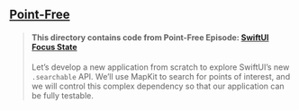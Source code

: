## [Point-Free](https://www.pointfree.co)

> #### This directory contains code from Point-Free Episode: [SwiftUI Focus State](https://www.pointfree.co/episodes/ep156-swiftui-searchable-part-1)
>
> Let’s develop a new application from scratch to explore SwiftUI’s new `.searchable` API. We’ll use MapKit to search for points of interest, and we will control this complex dependency so that our application can be fully testable.
